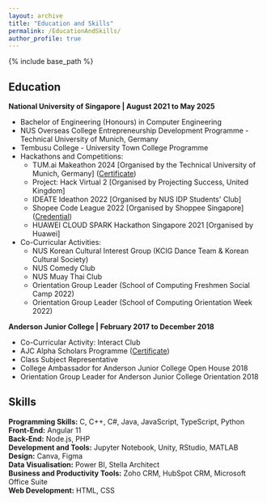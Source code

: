 ```yaml
---
layout: archive
title: "Education and Skills"
permalink: /EducationAndSkills/
author_profile: true
---
```

{% include base_path %}

## Education  
**National University of Singapore | August 2021 to May 2025**  
- Bachelor of Engineering (Honours) in Computer Engineering
- NUS Overseas College Entrepreneurship Development Programme - Technical University of Munich, Germany
- Tembusu College - University Town College Programme  
- Hackathons and Competitions:
  * TUM.ai Makeathon 2024 [Organised by the Technical University of Munich, Germany] (<a href="https://drive.google.com/file/d/1Nk8xg5WetV-CGTpuSuEPCiV3VdXd7Dwu/view?usp=drive_link" target="_blank">Certificate</a>)
  * Project: Hack Virtual 2 [Organised by Projecting Success, United Kingdom]  
  * IDEATE Ideathon 2022 [Organised by NUS IDP Students' Club]     
  * Shopee Code League 2022 [Organised by Shoppee Singapore] (<a href="https://www.credly.com/badges/3e4fceeb-718e-4205-b865-8e829b06c127?source=linked_in_profile" target="_blank">Credential</a>) 
  * HUAWEI CLOUD SPARK Hackathon Singapore 2021 [Organised by Huawei]  
- Co-Curricular Activities:
  * NUS Korean Cultural Interest Group (KCIG Dance Team & Korean Cultural Society)
  * NUS Comedy Club
  * NUS Muay Thai Club
  * Orientation Group Leader (School of Computing Freshmen Social Camp 2022)
  * Orientation Group Leader (School of Computing Orientation Week 2022)

**Anderson Junior College | February 2017 to December 2018**  
- Co-Curricular Activity: Interact Club  
- AJC Alpha Scholars Programme (<a href="https://drive.google.com/file/d/15QQsHjDdmQS-rzZJJN8ToQtZDqbAOwsL/view?usp=drive_link" target="_blank">Certificate</a>)  
- Class Subject Representative
- College Ambassador for Anderson Junior College Open House 2018  
- Orientation Group Leader for Anderson Junior College Orientation 2018   

## Skills  
**Programming Skills:** C, C++, C#, Java, JavaScript, TypeScript, Python      
**Front-End:** Angular 11  
**Back-End:** Node.js, PHP  
**Development and Tools:** Jupyter Notebook, Unity, RStudio, MATLAB  
**Design:** Canva, Figma  
**Data Visualisation:** Power BI, Stella Architect   
**Business and Productivity Tools:**  Zoho CRM, HubSpot CRM, Microsoft Office Suite      
**Web Development:** HTML, CSS  

